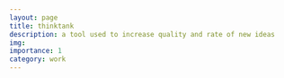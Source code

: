 ```yaml
---
layout: page
title: thinktank
description: a tool used to increase quality and rate of new ideas
img:
importance: 1
category: work
---
```

